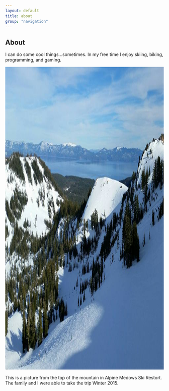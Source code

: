 ```yaml
---
layout: default
title: about
group: "navigation"
---
```


<h2>About</h2>     
<p>I can do some cool things...sometimes. In my free time I enjoy skiing, biking, programming, and gaming.</p>
<img src="Data/media/images/alpine.jpg" height="960" width="540" class="thumbnail" />
<p>This is a picture from the top of the mountain in Alpine Medows Ski Restort. The family and I were able to take the trip Winter 2015.</p>
